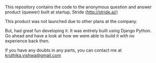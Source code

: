 This repository contains the code to the anonymous question and answer product (quewer) built at startup, Stride (http://stride.ai/)

This product was not launched due to other plans at the company. 

But, had great fun developing it. It was entirely built using Django Python. Go ahead and have a look at how we were able to build it with no experience back then.

If you have any doubts in any parts, you can contact me at kruthika.vishwa@gmail.com
